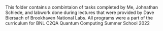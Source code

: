 This folder contains a combintaion of tasks completed by Me, Johnathan Schiede, and labwork done during lectures that were provided by Dave Biersach of Brookhaven
National Labs. All programs were a part of the curriculum for BNL C2QA Quantum Computing Summer School 2022
